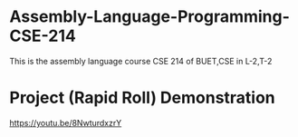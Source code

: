 # Assembly-Language-Programming-CSE-214
This is the assembly language course CSE 214 of BUET,CSE in L-2,T-2

# Project (Rapid Roll) Demonstration
https://youtu.be/8NwturdxzrY
